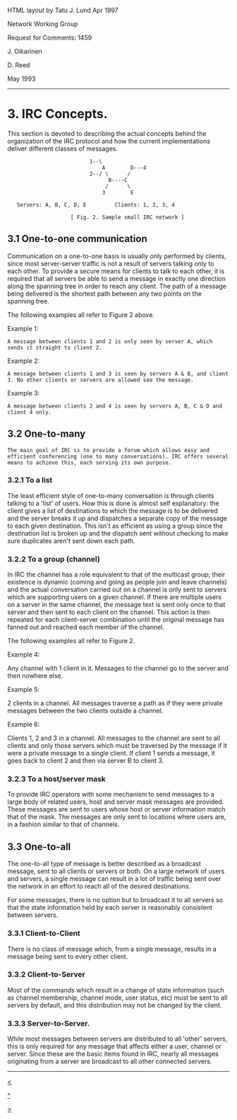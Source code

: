 HTML layout by Tatu J. Lund Apr 1997

Network Working Group

Request for Comments: 1459

J. Oikarinen

D. Reed

May 1993

* * *

# 3. IRC Concepts.

This section is devoted to describing the actual concepts behind the
organization of the IRC protocol and how the current implementations deliver
different classes of messages.

    
    
    
                              1--\
                                  A        D---4
                              2--/ \      /
                                    B----C
                                   /      \
                                  3        E
    
       Servers: A, B, C, D, E         Clients: 1, 2, 3, 4
    
                        [ Fig. 2. Sample small IRC network ]
    

## 3.1 One-to-one communication

Communication on a one-to-one basis is usually only performed by clients,
since most server-server traffic is not a result of servers talking only to
each other. To provide a secure means for clients to talk to each other, it is
required that all servers be able to send a message in exactly one direction
along the spanning tree in order to reach any client. The path of a message
being delivered is the shortest path between any two points on the spanning
tree.

The following examples all refer to Figure 2 above.

Example 1:

    A message between clients 1 and 2 is only seen by server A, which sends it straight to client 2.
Example 2:

    A message between clients 1 and 3 is seen by servers A & B, and client 3. No other clients or servers are allowed see the message.
Example 3:

    A message between clients 2 and 4 is seen by servers A, B, C & D and client 4 only.

## 3.2 One-to-many

    The main goal of IRC is to provide a forum which allows easy and efficient conferencing (one to many conversations). IRC offers several means to achieve this, each serving its own purpose.

### 3.2.1 To a list

The least efficient style of one-to-many conversation is through clients
talking to a 'list' of users. How this is done is almost self explanatory: the
client gives a list of destinations to which the message is to be delivered
and the server breaks it up and dispatches a separate copy of the message to
each given destination. This isn't as efficient as using a group since the
destination list is broken up and the dispatch sent without checking to make
sure duplicates aren't sent down each path.

### 3.2.2 To a group (channel)

In IRC the channel has a role equivalent to that of the multicast group; their
existence is dynamic (coming and going as people join and leave channels) and
the actual conversation carried out on a channel is only sent to servers which
are supporting users on a given channel. If there are multiple users on a
server in the same channel, the message text is sent only once to that server
and then sent to each client on the channel. This action is then repeated for
each client-server combination until the original message has fanned out and
reached each member of the channel.

The following examples all refer to Figure 2.

Example 4:

Any channel with 1 client in it. Messages to the channel go to the server and
then nowhere else.

Example 5:

2 clients in a channel. All messages traverse a path as if they were private
messages between the two clients outside a channel.

Example 6:

Clients 1, 2 and 3 in a channel. All messages to the channel are sent to all
clients and only those servers which must be traversed by the message if it
were a private message to a single client. If client 1 sends a message, it
goes back to client 2 and then via server B to client 3.

### 3.2.3 To a host/server mask

To provide IRC operators with some mechanism to send messages to a large body
of related users, host and server mask messages are provided. These messages
are sent to users whose host or server information match that of the mask. The
messages are only sent to locations where users are, in a fashion similar to
that of channels.

## 3.3 One-to-all

The one-to-all type of message is better described as a broadcast message,
sent to all clients or servers or both. On a large network of users and
servers, a single message can result in a lot of traffic being sent over the
network in an effort to reach all of the desired destinations.

For some messages, there is no option but to broadcast it to all servers so
that the state information held by each server is reasonably consistent
between servers.

### 3.3.1 Client-to-Client

There is no class of message which, from a single message, results in a
message being sent to every other client.

### 3.3.2 Client-to-Server

Most of the commands which result in a change of state information (such as
channel membership, channel mode, user status, etc) must be sent to all
servers by default, and this distribution may not be changed by the client.

### 3.3.3 Server-to-Server.

While most messages between servers are distributed to all 'other' servers,
this is only required for any message that affects either a user, channel or
server. Since these are the basic items found in IRC, nearly all messages
originating from a server are broadcast to all other connected servers.

* * *

[<](chapter2.html)

[^](rfc.html)

[>](chapter4.html)

